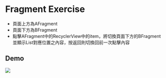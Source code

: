 # Fragment Exercise

- 頁面上方為AFragment
- 頁面下方為BFragment
- 點擊AFragment中的RecyclerView中的item，將切換頁面下方的BFragment並顯示List對應位置之內容，按返回則切換回前一次點擊內容

## Demo

![](https://i.imgur.com/G57qr6E.gif)
